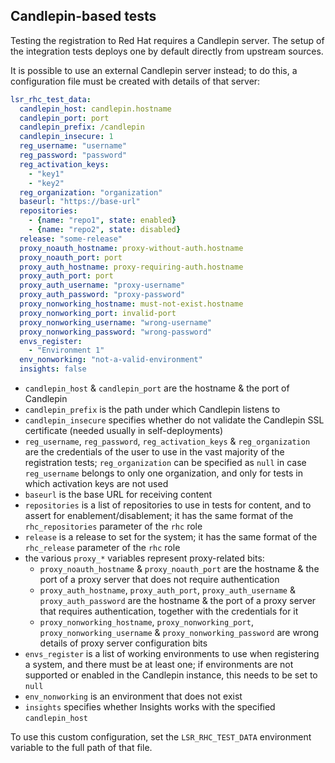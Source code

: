 ## Candlepin-based tests

Testing the registration to Red Hat requires a Candlepin server.
The setup of the integration tests deploys one by default directly from
upstream sources.

It is possible to use an external Candlepin server instead; to do this,
a configuration file must be created with details of that server:

```yaml
lsr_rhc_test_data:
  candlepin_host: candlepin.hostname
  candlepin_port: port
  candlepin_prefix: /candlepin
  candlepin_insecure: 1
  reg_username: "username"
  reg_password: "password"
  reg_activation_keys:
    - "key1"
    - "key2"
  reg_organization: "organization"
  baseurl: "https://base-url"
  repositories:
    - {name: "repo1", state: enabled}
    - {name: "repo2", state: disabled}
  release: "some-release"
  proxy_noauth_hostname: proxy-without-auth.hostname
  proxy_noauth_port: port
  proxy_auth_hostname: proxy-requiring-auth.hostname
  proxy_auth_port: port
  proxy_auth_username: "proxy-username"
  proxy_auth_password: "proxy-password"
  proxy_nonworking_hostname: must-not-exist.hostname
  proxy_nonworking_port: invalid-port
  proxy_nonworking_username: "wrong-username"
  proxy_nonworking_password: "wrong-password"
  envs_register:
    - "Environment 1"
  env_nonworking: "not-a-valid-environment"
  insights: false
```

- `candlepin_host` & `candlepin_port` are the hostname & the port of Candlepin
- `candlepin_prefix` is the path under which Candlepin listens to
- `candlepin_insecure` specifies whether do not validate the Candlepin SSL
  certificate (needed usually in self-deployments)
- `reg_username`, `reg_password`, `reg_activation_keys` & `reg_organization`
  are the credentials of the user to use in the vast majority of the
  registration tests; `reg_organization` can be specified as `null` in case
  `reg_username` belongs to only one organization, and only for tests in which
  activation keys are not used
- `baseurl` is the base URL for receiving content
- `repositories` is a list of repositories to use in tests for content,
  and to assert for enablement/disablement; it has the same format of the
  `rhc_repositories` parameter of the `rhc` role
- `release` is a release to set for the system; it has the same format of the
  `rhc_release` parameter of the `rhc` role
- the various `proxy_*` variables represent proxy-related bits:
   - `proxy_noauth_hostname` & `proxy_noauth_port` are the hostname & the port
     of a proxy server that does not require authentication
   - `proxy_auth_hostname`, `proxy_auth_port`, `proxy_auth_username` &
     `proxy_auth_password` are the hostname & the port of a proxy server that
      requires authentication, together with the credentials for it
   - `proxy_nonworking_hostname`, `proxy_nonworking_port`,
     `proxy_nonworking_username` & `proxy_nonworking_password` are wrong details
     of proxy server configuration bits
- `envs_register` is a list of working environments to use when registering a
  system, and there must be at least one; if environments are not supported or
  enabled in the Candlepin instance, this needs to be set to `null`
- `env_nonworking` is an environment that does not exist
- `insights` specifies whether Insights works with the specified
  `candlepin_host`

To use this custom configuration, set the `LSR_RHC_TEST_DATA` environment
variable to the full path of that file.
